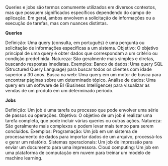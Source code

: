 Queries e jobs são termos comumente utilizados em diversos contextos, mas que possuem significados específicos dependendo do campo de aplicação. Em geral, ambos envolvem a solicitação de informações ou a execução de tarefas, mas com nuances distintas.

**Queries**

Definição: Uma query (consulta, em português) é uma pergunta ou solicitação de informações específicas a um sistema.
Objetivo: O objetivo principal de uma query é obter dados que correspondam a um critério ou condição predefinida.
Natureza: São geralmente mais simples e diretas, buscando respostas imediatas.
Exemplos:
Banco de dados: Uma query SQL (Structured Query Language) para buscar todos os clientes com idade superior a 30 anos.
Busca na web: Uma query em um motor de busca para encontrar páginas sobre um determinado tópico.
Análise de dados: Uma query em um software de BI (Business Intelligence) para visualizar as vendas de um produto em um determinado período.


**Jobs**

Definição: Um job é uma tarefa ou processo que pode envolver uma série de passos ou operações.
Objetivo: O objetivo de um job é realizar uma tarefa completa, que pode incluir várias queries ou outras ações.
Natureza: São geralmente mais complexos e podem levar mais tempo para serem concluídos.
Exemplos:
Programação: Um job em um sistema de processamento de dados para importar dados de um arquivo, processá-los e gerar um relatório.
Sistemas operacionais: Um job de impressão para enviar um documento para uma impressora.
Cloud computing: Um job em uma plataforma de computação em nuvem para treinar um modelo de machine learning.